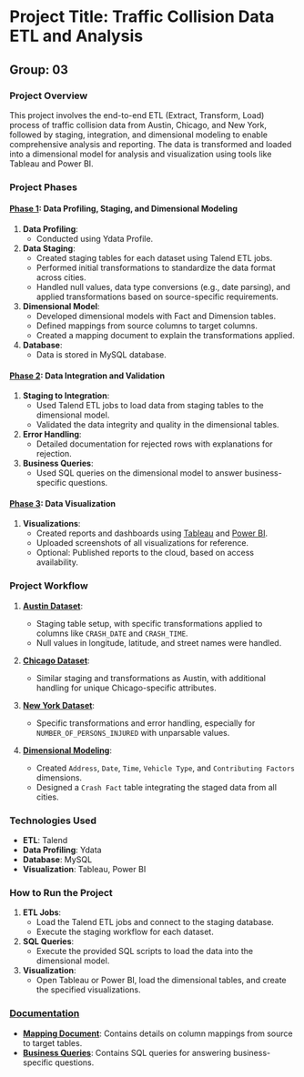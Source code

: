 # Project Title: Traffic Collision Data ETL and Analysis

## Group: 03

### Project Overview
This project involves the end-to-end ETL (Extract, Transform, Load) process of traffic collision data from Austin, Chicago, and New York, followed by staging, integration, and dimensional modeling to enable comprehensive analysis and reporting. The data is transformed and loaded into a dimensional model for analysis and visualization using tools like Tableau and Power BI.

### Project Phases

#### [Phase 1](https://github.com/DurgeshS-25/Motor-Vehicle-collisions-Crashes/tree/main/Phase_01): Data Profiling, Staging, and Dimensional Modeling
1. **Data Profiling**:
   - Conducted using Ydata Profile.
2. **Data Staging**:
   - Created staging tables for each dataset using Talend ETL jobs.
   - Performed initial transformations to standardize the data format across cities.
   - Handled null values, data type conversions (e.g., date parsing), and applied transformations based on source-specific requirements.
3. **Dimensional Model**:
   - Developed dimensional models with Fact and Dimension tables.
   - Defined mappings from source columns to target columns.
   - Created a mapping document to explain the transformations applied.
4. **Database**:
   - Data is stored in  MySQL database.

#### [Phase 2](https://github.com/DurgeshS-25/Motor-Vehicle-collisions-Crashes/tree/main/Phase_02): Data Integration and Validation
1. **Staging to Integration**:
   - Used Talend ETL jobs to load data from staging tables to the dimensional model.
   - Validated the data integrity and quality in the dimensional tables.
2. **Error Handling**:
   - Detailed documentation for rejected rows with explanations for rejection.
3. **Business Queries**:
   - Used SQL queries on the dimensional model to answer business-specific questions.

#### [Phase 3](https://github.com/DurgeshS-25/Motor-Vehicle-collisions-Crashes/tree/main/Phase_03): Data Visualization
1. **Visualizations**:
   - Created reports and dashboards using [Tableau](https://github.com/DurgeshS-25/Motor-Vehicle-collisions-Crashes/blob/main/Phase_03/Final_Project_Tableau.twbx) and [Power BI](https://github.com/DurgeshS-25/Motor-Vehicle-collisions-Crashes/blob/main/Phase_03/Final_Project_PowerBI.pbit).
   - Uploaded screenshots of all visualizations for reference.
   - Optional: Published reports to the cloud, based on access availability.

### Project Workflow

1. [**Austin Dataset**](https://northeastern-my.sharepoint.com/:u:/r/personal/naveenhks_northeastern_edu/Documents/DAMG7370_Spring_2024/Final_Project_Datasets/Austin_Crash_Report_Data_-_Crash_Level_Records_20240326.tsv?csf=1&web=1&e=CmVozv):
   - Staging table setup, with specific transformations applied to columns like `CRASH_DATE` and `CRASH_TIME`.
   - Null values in longitude, latitude, and street names were handled.

2. [**Chicago Dataset**](https://northeastern-my.sharepoint.com/:u:/r/personal/naveenhks_northeastern_edu/Documents/DAMG7370_Spring_2024/Final_Project_Datasets/Chicago_Traffic_Crashes_-_Crashes_20240326.tsv?csf=1&web=1&e=oLyAEp):
   - Similar staging and transformations as Austin, with additional handling for unique Chicago-specific attributes.

3. [**New York Dataset**](https://northeastern-my.sharepoint.com/:u:/r/personal/naveenhks_northeastern_edu/Documents/DAMG7370_Spring_2024/Final_Project_Datasets/NY_Motor_Vehicle_Collisions_-_Crashes_20240326.tsv?csf=1&web=1&e=DFzsue):
   - Specific transformations and error handling, especially for `NUMBER_OF_PERSONS_INJURED` with unparsable values.

4. [**Dimensional Modeling**](https://github.com/DurgeshS-25/Motor-Vehicle-collisions-Crashes/blob/main/Phase_01/Dimensional_Model_Schema.sql):
   - Created `Address`, `Date`, `Time`, `Vehicle Type`, and `Contributing Factors` dimensions.
   - Designed a `Crash Fact` table integrating the staged data from all cities.

### Technologies Used
- **ETL**: Talend
- **Data Profiling**: Ydata
- **Database**: MySQL
- **Visualization**: Tableau, Power BI

### How to Run the Project
1. **ETL Jobs**:
   - Load the Talend ETL jobs and connect to the staging database.
   - Execute the staging workflow for each dataset.
2. **SQL Queries**:
   - Execute the provided SQL scripts to load the data into the dimensional model.
3. **Visualization**:
   - Open Tableau or Power BI, load the dimensional tables, and create the specified visualizations.

### [**Documentation**](https://github.com/DurgeshS-25/Motor-Vehicle-collisions-Crashes/blob/main/Phase_01/Workflow_explaination_final.docx)
- [**Mapping Document**](https://github.com/DurgeshS-25/Motor-Vehicle-collisions-Crashes/blob/main/Phase_01/Mapping_Document_final.xlsx): Contains details on column mappings from source to target tables.
- [**Business Queries**](https://github.com/DurgeshS-25/Motor-Vehicle-collisions-Crashes/blob/main/Phase_02/Business%20queries.sql): Contains SQL queries for answering business-specific questions.
